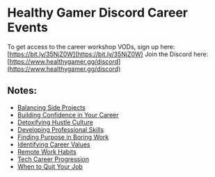 # Healthy Gamer Discord Career Events

To get access to the career workshop VODs, sign up here: [https://bit.ly/35NjZ0W](https://bit.ly/35NjZ0W)
Join the Discord here: [https://www.healthygamer.gg/discord](https://www.healthygamer.gg/discord)

## Notes:

- [Balancing Side Projects](./Balancing%20Side%20Projects.md)
- [Building Confidence in Your Career](Balancing%20Side%20Projects.md)
- [Detoxifying Hustle Culture](./Detoxifying%20Hustle%20Culture.md)
- [Developing Professional Skills](./Developing%20Professional%20Skills.md)
- [Finding Purpose in Boring Work](./Finding%20Purpose%20in%20Boring%20Work.md)
- [Identifying Career Values](./Identifying%20Career%20Values.md)
- [Remote Work Habits](./Remote%20Work%20Habits.md)
- [Tech Career Progression](./Tech%20Career%20Progression.md)
- [When to Quit Your Job](./When%20to%20Quit%20Your%20Job.md)